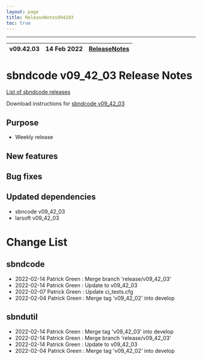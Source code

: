 ```yaml
---
layout: page
title: ReleaseNotes094203
toc: true
---
```


-----------------------------------------------------------------------------
| v09.42.03 | 14 Feb 2022 | [ReleaseNotes](ReleaseNotes094203.html) |
| --- | --- | --- |



sbndcode v09_42_03 Release Notes
=======================================================================================

[List of sbndcode releases](List_of_SBND_code_releases.html)

Download instructions for [sbndcode v09_42_03](http://scisoft.fnal.gov/scisoft/bundles/sbnd/v09_42_03/sbndcode-v09_42_03.html)

Purpose
---------------------------------------------------

* Weekly release

New features
---------------------------------------------------

Bug fixes
---------------------------------------------------

Updated dependencies
---------------------------------------------------

* sbncode v09_42_03
* larsoft v09_42_03

Change List
==========================================

sbndcode
---------------------------------------------------

* 2022-02-14  Patrick Green : Merge branch 'release/v09_42_03'
* 2022-02-14  Patrick Green : Update to v09_42_03
* 2022-02-07  Patrick Green : Update ci_tests.cfg
* 2022-02-04  Patrick Green : Merge tag 'v09_42_02' into develop

sbndutil
---------------------------------------------------

* 2022-02-14  Patrick Green : Merge tag 'v09_42_03' into develop
* 2022-02-14  Patrick Green : Merge branch 'release/v09_42_03'
* 2022-02-14  Patrick Green : Update to v09_42_03
* 2022-02-04  Patrick Green : Merge tag 'v09_42_02' into develop
